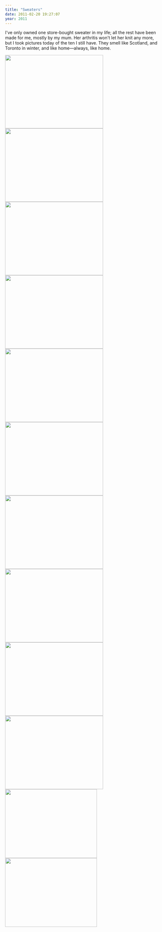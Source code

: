```yaml
---
title: "Sweaters"
date: 2011-02-20 19:27:07
year: 2011
---
```

I've only owned one store-bought sweater in my life; all the rest have been made for me, mostly by my mum. Her arthritis won't let her knit any more, but I took pictures today of the ten I still have. They smell like Scotland, and Toronto in winter, and like home&mdash;always, like home.

<img title="IMG_4329_thumb" src="{{'/files/2011/02/IMG_4329_thumb.jpg' | relative_url}}" alt="" width="320" height="240" />

<img title="IMG_4328_thumb" src="{{'/files/2011/02/IMG_4328_thumb.jpg' | relative_url}}" alt="" width="320" height="240" />

<img title="IMG_4327_thumb" src="{{'/files/2011/02/IMG_4327_thumb.jpg' | relative_url}}" alt="" width="320" height="240" />

<img title="IMG_4326_thumb" src="{{'/files/2011/02/IMG_4326_thumb.jpg' | relative_url}}" alt="" width="320" height="240" />

<img title="IMG_4325_thumb" src="{{'/files/2011/02/IMG_4325_thumb.jpg' | relative_url}}" alt="" width="320" height="240" />

<img title="IMG_4324_thumb" src="{{'/files/2011/02/IMG_4324_thumb.jpg' | relative_url}}" alt="" width="320" height="240" />

<img title="IMG_4323_thumb" src="{{'/files/2011/02/IMG_4323_thumb.jpg' | relative_url}}" alt="" width="320" height="240" />

<img title="IMG_4322_thumb" src="{{'/files/2011/02/IMG_4322_thumb.jpg' | relative_url}}" alt="" width="320" height="240" />

<img title="IMG_4321_thumb" src="{{'/files/2011/02/IMG_4321_thumb.jpg' | relative_url}}" alt="" width="320" height="240" />

<img title="IMG_4320_thumb" src="{{'/files/2011/02/IMG_4320_thumb.jpg' | relative_url}}" alt="" width="320" height="240" />

<img title="IMG_4670" src="{{'/files/2011/02/5719205695_55e0fa4892_b-300x225.jpg' | relative_url}}" alt="" width="300" height="225" />

<img title="IMG_4669" src="{{'/files/2011/02/5719766598_972c48de8a_b-300x225.jpg' | relative_url}}" alt="" width="300" height="225" />
